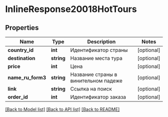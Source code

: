 # InlineResponse20018HotTours

## Properties
Name | Type | Description | Notes
------------ | ------------- | ------------- | -------------
**country_id** | **int** | Идентификатор страны | [optional] 
**destination** | **string** | Название места тура | [optional] 
**price** | **int** | Цена | [optional] 
**name_ru_form3** | **string** | Название страны в винительном падеже | [optional] 
**link** | **string** | Ссылка на поиск | [optional] 
**order_id** | **int** | Идентификатор заказа | [optional] 

[[Back to Model list]](../../README.md#documentation-for-models) [[Back to API list]](../../README.md#documentation-for-api-endpoints) [[Back to README]](../../README.md)


